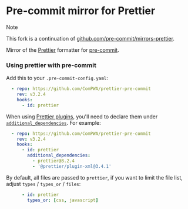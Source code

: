 # Pre-commit mirror for Prettier

> [!NOTE]
> This fork is a continuation of [github.com/pre-commit/mirrors-prettier](https://github.com/pre-commit/mirrors-prettier).

Mirror of the [Prettier](https://github.com/prettier/prettier) formatter for [pre-commit](https://github.com/pre-commit/pre-commit).

### Using prettier with pre-commit

Add this to your `.pre-commit-config.yaml`:

```yaml
  - repo: https://github.com/ComPWA/prettier-pre-commit
    rev: v3.2.4
    hooks:
      - id: prettier
```

When using [Prettier plugins](https://prettier.io/docs/en/plugins), you'll need to declare them under [`additional_dependencies`](https://pre-commit.com/#config-additional_dependencies). For example:

```yaml
  - repo: https://github.com/ComPWA/prettier-pre-commit
    rev: v3.2.4
    hooks:
      - id: prettier
        additional_dependencies:
          - prettier@3.2.4
          - '@prettier/plugin-xml@3.4.1'
```

By default, all files are passed to `prettier`, if you want to limit the file list, adjust `types` / `types_or` / `files`:

```yaml
      - id: prettier
        types_or: [css, javascript]
```
